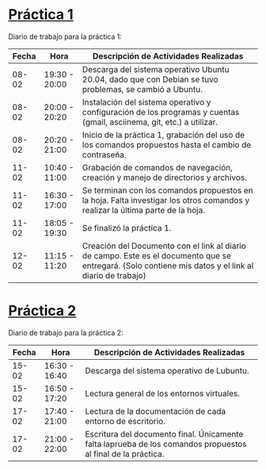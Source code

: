 # [Práctica 1](https://github.com/DSarceno/Simulation-Lab/blob/main/Practicas/Practica1/practica1.md)

Diario de trabajo para la práctica 1:


| Fecha | Hora | Descripción de Actividades Realizadas |
|-------|------|---------------------------------------|
| 08-02 | 19:30 - 20:00 | Descarga del sistema operativo Ubuntu 20.04, dado que con Debian se tuvo problemas, se cambió a Ubuntu. |
| 08-02 | 20:00 - 20:20 | Instalación del sistema operativo y configuración de los programas y cuentas (gmail, asciinema, git, etc.) a utilizar. |
| 08-02 | 20:20 - 21:00 | Inicio de la práctica 1, grabación del uso de los comandos propuestos hasta el cambio de contraseña. |
| 11-02 | 10:40 - 11:00 | Grabación de comandos de navegación, creación y manejo de directorios y archivos. |
| 11-02 | 16:30 - 17:00 | Se terminan con los comandos propuestos en la hoja. Falta investigar los otros comandos y realizar la última parte de la hoja. |
| 11-02 | 18:05 - 19:30 | Se finalizó la práctica 1. |
| 12-02 | 11:15 - 11:20 | Creación del Documento con el link al diario de campo. Este es el documento que se entregará. (Solo contiene mis datos y el link al diario de trabajo) |


# [Práctica 2](https://github.com/DSarceno/2022LabSimu201900109/blob/main/Practicas/Practica2/practica2.md)

Diario de trabajo para la práctica 2:

| Fecha | Hora | Descripción de Actividades Realizadas |
|-------|------|---------------------------------------|
| 15-02 | 16:30 - 16:40 | Descarga del sistema operativo de Lubuntu. |
| 15-02 | 16:50 - 17:20 | Lectura general de los entornos virtuales. |
| 17-02 | 17:40 - 21:00 | Lectura de la documentación de cada entorno de escritorio. |
| 17-02 | 21:00 - 22:00 | Escritura del documento final. Únicamente falta laprueba de los comandos propuestos al final de la práctica. |
